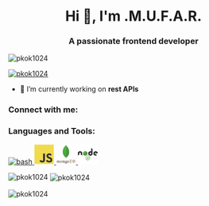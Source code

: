 <h1 align="center">Hi 👋, I'm .M.U.F.A.R.</h1>
<h3 align="center">A passionate frontend developer</h3>

<p align="left"> <img src="https://komarev.com/ghpvc/?username=pkok1024&label=Profile%20views&color=0e75b6&style=flat" alt="pkok1024" /> </p>

<p align="left"> <a href="https://github.com/ryo-ma/github-profile-trophy"><img src="https://github-profile-trophy.vercel.app/?username=pkok1024" alt="pkok1024" /></a> </p>

- 🔭 I’m currently working on **rest APIs**

<h3 align="left">Connect with me:</h3>
<p align="left">
</p>

<h3 align="left">Languages and Tools:</h3>
<p align="left"> <a href="https://www.gnu.org/software/bash/" target="_blank" rel="noreferrer"> <img src="https://www.vectorlogo.zone/logos/gnu_bash/gnu_bash-icon.svg" alt="bash" width="40" height="40"/> </a> <a href="https://developer.mozilla.org/en-US/docs/Web/JavaScript" target="_blank" rel="noreferrer"> <img src="https://raw.githubusercontent.com/devicons/devicon/master/icons/javascript/javascript-original.svg" alt="javascript" width="40" height="40"/> </a> <a href="https://www.mongodb.com/" target="_blank" rel="noreferrer"> <img src="https://raw.githubusercontent.com/devicons/devicon/master/icons/mongodb/mongodb-original-wordmark.svg" alt="mongodb" width="40" height="40"/> </a> <a href="https://nodejs.org" target="_blank" rel="noreferrer"> <img src="https://raw.githubusercontent.com/devicons/devicon/master/icons/nodejs/nodejs-original-wordmark.svg" alt="nodejs" width="40" height="40"/> </a> </p>

<p><img align="left" src="https://github-readme-stats.vercel.app/api/top-langs?username=pkok1024&show_icons=true&locale=en&layout=compact" alt="pkok1024" /></p>

<p>&nbsp;<img align="center" src="https://github-readme-stats.vercel.app/api?username=pkok1024&show_icons=true&locale=en" alt="pkok1024" /></p>

<p><img align="center" src="https://github-readme-streak-stats.herokuapp.com/?user=pkok1024&" alt="pkok1024" /></p>
